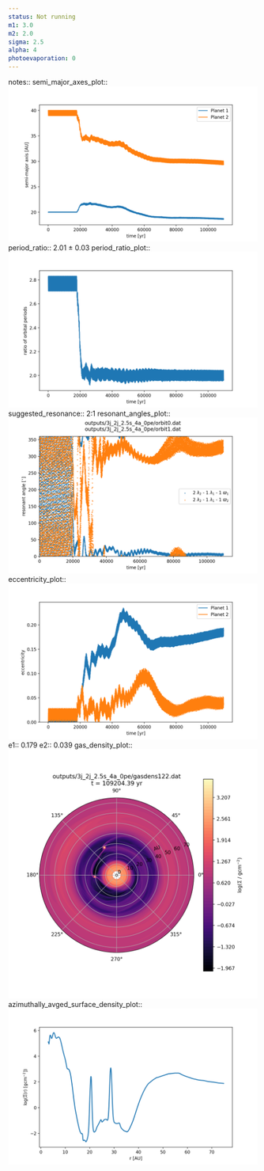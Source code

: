```yaml
---
status: Not running
m1: 3.0
m2: 2.0
sigma: 2.5
alpha: 4
photoevaporation: 0
---
```


notes::
semi_major_axes_plot:: ![semi_major_axes_3j_2j_2.5s_4a_0pe.png](plots/semi_major_axes/semi_major_axes_3j_2j_2.5s_4a_0pe.png)
period_ratio:: 2.01 ± 0.03
period_ratio_plot:: ![period_ratio_3j_2j_2.5s_4a_0pe.png](plots/period_ratio/period_ratio_3j_2j_2.5s_4a_0pe.png)
suggested_resonance:: 2:1
resonant_angles_plot:: ![resonant_angles_3j_2j_2.5s_4a_0pe.png](plots/resonant_angles/resonant_angles_3j_2j_2.5s_4a_0pe.png)
eccentricity_plot:: ![eccentricity_3j_2j_2.5s_4a_0pe.png](plots/eccentricity/eccentricity_3j_2j_2.5s_4a_0pe.png)
e1:: 0.179
e2:: 0.039
gas_density_plot:: ![gas_density_3j_2j_2.5s_4a_0pe.png](plots/gas_density/gas_density_3j_2j_2.5s_4a_0pe.png)
azimuthally_avged_surface_density_plot:: ![azimuthally_avged_surface_density_3j_2j_2.5s_4a_0pe.png](plots/azimuthally_avged_surface_density/azimuthally_avged_surface_density_3j_2j_2.5s_4a_0pe.png)
